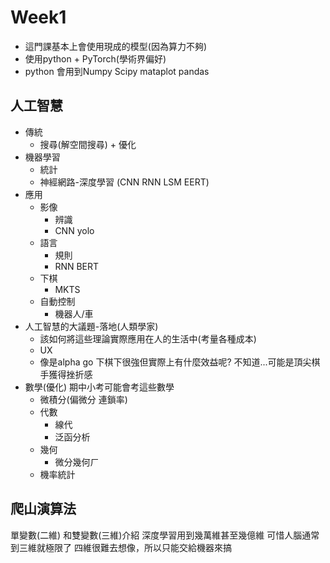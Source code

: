 # Week1
* 這門課基本上會使用現成的模型(因為算力不夠)
* 使用python + PyTorch(學術界偏好)
* python 會用到Numpy Scipy mataplot pandas
## 人工智慧
* 傳統
   * 搜尋(解空間搜尋) + 優化
* 機器學習
   * 統計
   * 神經網路-深度學習 (CNN RNN LSM EERT)
* 應用
   * 影像
      * 辨識 
      * CNN yolo
   * 語言
      * 規則
      * RNN BERT
   * 下棋
      * MKTS    
   * 自動控制
      * 機器人/車
* 人工智慧的大議題-落地(人類學家)
   * 該如何將這些理論實際應用在人的生活中(考量各種成本)
   * UX
   * 像是alpha go 下棋下很強但實際上有什麼效益呢? 不知道...可能是頂尖棋手獲得挫折感
* 數學(優化) 期中小考可能會考這些數學
   * 微積分(偏微分 連鎖率)
   * 代數
      * 線代
      * 泛函分析
   * 幾何
      * 微分幾何ㄏ
   * 機率統計
## 爬山演算法
單變數(二維) 和雙變數(三維)介紹
深度學習用到幾萬維甚至幾億維
可惜人腦通常到三維就極限了 四維很難去想像，所以只能交給機器來搞